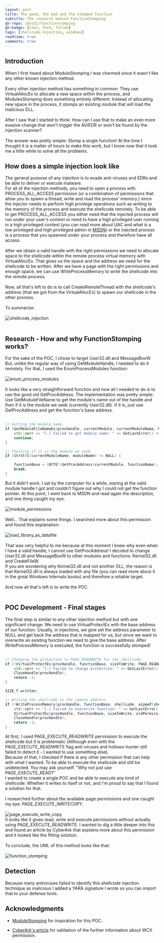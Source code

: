 ```yaml
---
layout: post
title: The good, the bad and the stomped function
subtitle: The research behind FunctionStomping
gh-repo: idov31/functionstomping
gh-badge: [star, fork, follow]
tags: [shellcode-injection, windows]
readtime: true
comments: true
---
```


## Introduction

When I first heard about ModuleStomping I was charmed since it wasn't like any other known injection method.<br /><br />
Every other injection method has something in common: They use VirtualAllocEx to allocate a new space within the process, and ModulesStomping does something entirely different: Instead of allocating new space in the process, it stomps an existing module that will load the malicious DLL.<br /><br />
After I saw that I started to think: How can I use that to make an even more evasive change that won't trigger the AV/EDR or won't be found by the injection scanner?<br /><br />
The answer was pretty simple: Stomp a single function! At the time I thought it is a matter of hours to make this work, but I know now that it took me a little while to solve all the problems.<br />

## How does a simple injection look like

The general purpose of any injection is to evade anti-viruses and EDRs and be able to deliver or execute malware.<br />
For all of the injection methods, you need to open a process with PROCESS_ALL_ACCESS permission (or a combination of permissions that allow you to spawn a thread, write and read the process' memory.) 
since the injector needs to perform high privilege operations such as writing to the memory of the process and execute the shellcode remotely. To be able to get PROCESS_ALL_ACCESS you either need that the injected process will run under your user's context or need to have a high privileged user running in a high privileged context (you can read more about UAC and what is a low privileged and high privileged admin in <a href="https://docs.microsoft.com/en-us/windows/security/identity-protection/user-account-control/how-user-account-control-works">MSDN</a>) or the injected process is a process that you spawned under your process and therefore have all access.<br /><br />
After we obtain a valid handle with the right permissions we need to allocate space to the shellcode within the remote process virtual memory with VirtualAllocEx.
That gives us the space and the address we need for the shellcode to be written. After we have a page with the right permissions and enough space, we can use WriteProcessMemory to write the shellcode into the remote process.<br /><br />
Now, all that's left to do is to call CreateRemoteThread with the shellcode's address (that we got from the VirtualAllocEx) to spawn our shellcode in the other process.<br /><br />
To summarize:<br /><br />
<img src="../assets/img/function-stomping/shellcode_injection.png" alt="shellcode_injection" class="center" /><br /><br />

## Research - How and why FunctionStomping works?

For the sake of the POC, I chose to target User32.dll and MessageBoxW. But, unlike the regular way of using GetModuleHandle, I needed to do it remotely. For that, I used the EnumProcessModules
function:<br /><br />
<img src="../assets/img/function-stomping/enum_process_modules.png" alt="enum_process_modules" class="center" /><br /><br />
It looks like a very straightforward function and now all I needed to do is to use the good old GetProcAddress. The implementation was pretty simple: Use GetModuleFileName to get the module's name out of the handle
and then if it is the module we seek (currently User32.dll). If it is, just use GetProcAddress and get the function's base address.<br /><br />

```cpp
// Getting the module name.
if (GetModuleFileNameEx(procHandle, currentModule, currentModuleName, MAX_PATH - sizeof(wchar_t)) == 0) {
    std::cerr << "[-] Failed to get module name: " << GetLastError() << std::endl;
    continue;
}

// Checking if it is the module we seek.
if (StrStrI(currentModuleName, moduleName) != NULL) {

    functionBase = (BYTE*)GetProcAddress(currentModule, functionName);
    break;
}
```

But it didn't work. I sat by the computer for a while, staring at the valid module handle I got and couldn’t figure out why I could not get the function pointer. At this point, I went back to MSDN and read again the description, and one thing caught my eye:<br /><br />
<img src="../assets/img/function-stomping/module_permissions.png" alt="module_permissions" class="center" /><br /><br />
Well... That explains some things. I searched more about this permission and found this explanation:<br /><br />
<img src="../assets/img/function-stomping/load_library_as_datafile.png" alt="load_library_as_datafile" class="center"><br /><br />
That was very helpful to me because at this moment I knew why even when I have a valid handle, I cannot use GetProcAddress! I decided to change User32.dll and MessageBoxW to other modules and functions: Kernel32.dll and CreateFileW.<br />
If you are wondering why Kernel32.dll and not another DLL, the reason is that Kernel32.dll is always loaded with any file (you can read more about it in the great Windows Internals books) and therefore a reliable target.<br /><br />
And now all that's left is to write the POC.<br /><br />

## POC Development - Final stages

The final step is similar to any other injection method but with one significant change: We need to use VirtualProtectEx with the base address of our function. Usually, in injections, we give set the address parameter to NULL and get back the address that is mapped for us, but since we want to overwrite an existing function we need to give the base address.
After WriteProcessMemory is executed, the function is successfully stomped!<br /><br />

```cpp
// Changing the protection to PAGE_READWRITE for the shellcode.
if (!VirtualProtectEx(procHandle, functionBase, sizeToWrite, PAGE_READWRITE, &oldPermissions)) {
    std::cerr << "[-] Failed to change protection: " << GetLastError() << std::endl;
    CloseHandle(procHandle);
    return -1;
}

SIZE_T written;

// Writing the shellcode to the remote address.
if (!WriteProcessMemory(procHandle, functionBase, shellcode, sizeof(shellcode), &written)) {
    std::cerr << "[-] Failed to overwrite function: " << GetLastError() << std::endl;
    VirtualProtectEx(procHandle, functionBase, sizeToWrite, oldPermissions, &oldPermissions);
    CloseHandle(procHandle);
    return -1;
}
```

At first, I used PAGE_EXECUTE_READWRITE permission to execute the shellcode but it is problematic (Although even with the PAGE_EXECUTE_READWRITE flag anti-viruses and hollows-hunter still failed to detect it - I wanted to use something else).<br />
Because of that, I checked if there is any other permission that can help with what I wanted: To be able to execute the shellcode and still be undetected. You may ask yourself: "Why not just use PAGE_EXECUTE_READ?"<br />
I wanted to create a single POC and be able to execute any kind of shellcode: Whether it writes to itself or not, and I'm proud to say that I found a solution for that.<br /><br />
I researched further about the available page permissions and one caught my eye: PAGE_EXECUTE_WRITECOPY.<br /><br />
<img src="../assets/img/function-stomping/page_execute_write_copy.png" alt="page_execute_write_copy" class="center" /><br />
It looks like it gives read, write and execute permissions without actually using PAGE_EXECUTE_READWRITE. I wanted to dig a little deeper into this and found an article by CyberArk that explains more about this permission and it looked like the fitting solution.<br /><br />
To conclude, the UML of this method looks like that:<br /><br />
<img src="../assets/img/function-stomping/function_stomping.png" alt="function_stomping" class="center" /><br />

## Detection

Because many antiviruses failed to identify this shellcode injection technique as malicious I added a YARA signature I wrote so you can import that to your defense tools.

## Acknowledgments

- [ModuleStomping](https://github.com/countercept/ModuleStomping) for inspiration for this POC.

- [CyberArk's article](https://www.cyberark.com/resources/threat-research-blog/masking-malicious-memory-artifacts-part-iii-bypassing-defensive-scanners) for validation of the further information about WCX permission.
